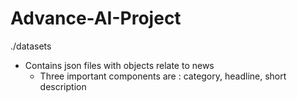 # Advance-AI-Project


./datasets
- Contains json files with objects relate to news
    - Three important components are : category, headline, short description
